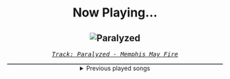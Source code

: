 <div align="center"> 
<h1>Now Playing...</h1>

![Paralyzed](https://i.scdn.co/image/ab67616d00001e02aeafc515f4a5c9c9f3b14194)
--
_<samp><a href="https://open.spotify.com/track/4IZqSAp69gs1gaRREITNmr">Track: Paralyzed - Memphis May Fire</a></samp>_

<div style="border: 1px #4B5054 solid"></div>
<details>
  <summary>
    Previous played songs
  </summary>
  <table>
    <thead>
      <tr>
        <th>
          Artist
        </th>
        <th>
          Song
        </th>
        <th>
          Link
        </th>
      </tr>
    </thead>
    <tbody>
      <tr><td>Memphis May Fire</td><td>Paralyzed</td><td><a href="https://open.spotify.com/track/4IZqSAp69gs1gaRREITNmr">https://open.spotify.com/track/4IZqSAp69gs1gaRREITNmr</a></td></tr><tr><td>Caleb Hyles</td><td>UNPARALYZED</td><td><a href="https://open.spotify.com/track/3Gzi3xrVItiPfiigQrrfKY">https://open.spotify.com/track/3Gzi3xrVItiPfiigQrrfKY</a></td></tr><tr><td>Nitroverts</td><td>What I've Done</td><td><a href="https://open.spotify.com/track/75rmACsTH5RcGc2psDLpgM">https://open.spotify.com/track/75rmACsTH5RcGc2psDLpgM</a></td></tr><tr><td>MORTAL REMINDER</td><td>SUFFER TO LOVE</td><td><a href="https://open.spotify.com/track/615u8d79Ba1YgFc0AiSRIS">https://open.spotify.com/track/615u8d79Ba1YgFc0AiSRIS</a></td></tr><tr><td>thrown</td><td>guilt</td><td><a href="https://open.spotify.com/track/3RYluxwP7PfEywwILPUv7a">https://open.spotify.com/track/3RYluxwP7PfEywwILPUv7a</a></td></tr><tr><td>Orbit Culture</td><td>See Through Me</td><td><a href="https://open.spotify.com/track/0VlYcZCXxdodVUVBX0sRJQ">https://open.spotify.com/track/0VlYcZCXxdodVUVBX0sRJQ</a></td></tr><tr><td>Galleons</td><td>DeLorean</td><td><a href="https://open.spotify.com/track/71A9JeZh0wVW3NT6QnTw3n">https://open.spotify.com/track/71A9JeZh0wVW3NT6QnTw3n</a></td></tr><tr><td>Abbie Falls</td><td>No One's Below</td><td><a href="https://open.spotify.com/track/3QZrd9eMLlqAR8wDUpiwip">https://open.spotify.com/track/3QZrd9eMLlqAR8wDUpiwip</a></td></tr><tr><td>Currents</td><td>Let Me Leave</td><td><a href="https://open.spotify.com/track/4xDcGgOzoQq5Jrfa2gkY03">https://open.spotify.com/track/4xDcGgOzoQq5Jrfa2gkY03</a></td></tr><tr><td>Disturbed</td><td>Façade</td><td><a href="https://open.spotify.com/track/4uxh8UgysQrm5jUfIMNeJb">https://open.spotify.com/track/4uxh8UgysQrm5jUfIMNeJb</a></td></tr><tr><td>Kingdom Of Giants</td><td>Wasted Space</td><td><a href="https://open.spotify.com/track/2swqb0ij8Xpksi4A7tqE6i">https://open.spotify.com/track/2swqb0ij8Xpksi4A7tqE6i</a></td></tr><tr><td>Orbit Culture</td><td>Saw</td><td><a href="https://open.spotify.com/track/4HPrgYRpShQ7da64ssK3xP">https://open.spotify.com/track/4HPrgYRpShQ7da64ssK3xP</a></td></tr><tr><td>Memphis May Fire</td><td>Misery</td><td><a href="https://open.spotify.com/track/6gfUOprNMeD8amncMOSFl0">https://open.spotify.com/track/6gfUOprNMeD8amncMOSFl0</a></td></tr><tr><td>Our Promise</td><td>The Worst</td><td><a href="https://open.spotify.com/track/54mJoei7fXNas5Yb9AJ8Oy">https://open.spotify.com/track/54mJoei7fXNas5Yb9AJ8Oy</a></td></tr><tr><td>Breaking Benjamin</td><td>Fade Away</td><td><a href="https://open.spotify.com/track/6PkquTvmXuL0BuHqC0nZEB">https://open.spotify.com/track/6PkquTvmXuL0BuHqC0nZEB</a></td></tr><tr><td>Nitroverts</td><td>What I've Done</td><td><a href="https://open.spotify.com/track/75rmACsTH5RcGc2psDLpgM">https://open.spotify.com/track/75rmACsTH5RcGc2psDLpgM</a></td></tr><tr><td>Breaking Benjamin</td><td>Blood</td><td><a href="https://open.spotify.com/track/7gQ7DfSSc3b8e4cHtFnDxu">https://open.spotify.com/track/7gQ7DfSSc3b8e4cHtFnDxu</a></td></tr><tr><td>thrown</td><td>parasite</td><td><a href="https://open.spotify.com/track/3ExlReuvyQzfQbIxMOWvsv">https://open.spotify.com/track/3ExlReuvyQzfQbIxMOWvsv</a></td></tr><tr><td>Orbit Culture</td><td>The Newborn One</td><td><a href="https://open.spotify.com/track/55Abz5w8QOf3i1PgstuY3S">https://open.spotify.com/track/55Abz5w8QOf3i1PgstuY3S</a></td></tr><tr><td>Jonathan Young</td><td>BLACKHOLE</td><td><a href="https://open.spotify.com/track/30noVibkZ8QxKn9qVyIOsi">https://open.spotify.com/track/30noVibkZ8QxKn9qVyIOsi</a></td></tr>
    </tbody>
  </table>
</details>

</div>

